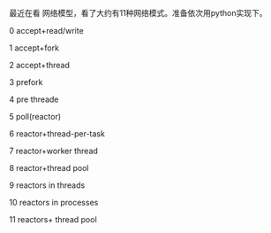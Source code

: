 最近在看 网络模型，看了大约有11种网络模式。准备依次用python实现下。

0 accept+read/write

1 accept+fork

2 accept+thread

3 prefork

4 pre threade

5 poll(reactor)

6 reactor+thread-per-task

7 reactor+worker thread

8 reactor+thread pool

9 reactors in threads

10 reactors in processes

11 reactors+ thread pool
